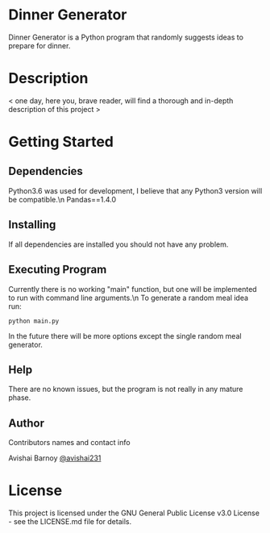 # Dinner Generator
Dinner Generator is a Python program that randomly suggests ideas to prepare for dinner.

# Description
< one day, here you, brave reader, will find a thorough and in-depth description of this project >

# Getting Started
## Dependencies
Python3.6 was used for development, I believe that any Python3 version will be compatible.\n
Pandas==1.4.0

## Installing
If all dependencies are installed you should not have any problem.

## Executing Program
Currently there is no working "main" function, but one will be implemented to run with command line arguments.\n
To generate a random meal idea run:
```
python main.py
```
In the future there will be more options except the single random meal generator.

## Help
There are no known issues, but the program is not really in any mature phase.

## Author
Contributors names and contact info

Avishai Barnoy [@avishai231](https://twitter.com/avishai231)

# License
This project is licensed under the GNU General Public License v3.0 License - see the LICENSE.md file for details.
